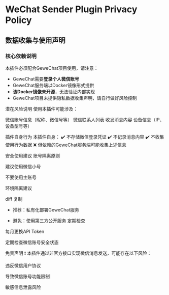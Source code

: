 # WeChat Sender Plugin Privacy Policy

## 数据收集与使用声明

### 核心依赖说明
本插件必须配合GeweChat项目使用，请注意：
- GeweChat需要**登录个人微信账号**
- GeweChat服务端以Docker镜像形式提供
- **该Docker镜像未开源**，无法验证内部实现
- GeweChat项目未提供隐私数据收集声明，请自行做好风险控制

潜在风险说明
使用本插件可能涉及：

微信账号信息（昵称、微信号等）
微信联系人列表
收发消息内容
设备信息（IP、设备型号等）

插件自身行为
本插件自身：
✔️ 不存储微信登录凭证
✔️ 不记录消息内容
✔️ 不收集使用行为数据
❌ 但依赖的GeweChat服务端可能收集上述信息

安全使用建议
账号隔离原则

建议使用微信小号

不要使用主账号

环境隔离建议

diff
复制
+ 推荐：私有化部署GeweChat服务
- 避免：使用第三方公开服务
定期检查

每月更换API Token

定期检查微信账号安全状态

免责声明
❗ 本插件通过非官方接口实现微信消息发送，可能存在以下风险：

违反微信用户协议

导致微信账号功能限制

敏感信息泄露风险
